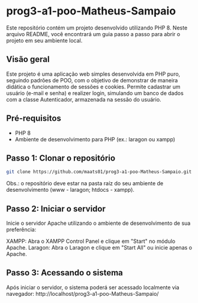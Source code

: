 # prog3-a1-poo-Matheus-Sampaio

Este repositório contém um projeto desenvolvido utilizando PHP 8. Neste arquivo README, você encontrará um guia passo a passo para abrir o projeto em seu ambiente local.

## Visão geral
Este projeto é uma aplicação web simples desenvolvida em PHP puro, seguindo padrões de POO, com o objetivo de demonstrar de maneira didática o funcionamento de sessões e cookies. Permite cadastrar um usuário (e-mail e senha) e realizer login, simulando um banco de dados com a classe Autenticador, armazenada na sessão do usuário.

## Pré-requisitos

- PHP 8
- Ambiente de desenvolvimento para PHP (ex.: laragon ou xampp)

## Passo 1: Clonar o repositório

```bash
git clone https://github.com/maats01/prog3-a1-poo-Matheus-Sampaio.git
```
Obs.: o repositório deve estar na pasta raíz do seu ambiente de desenvolvimento (www - laragon; htdocs - xampp).

## Passo 2: Iniciar o servidor

Inicie o servidor Apache utilizando o ambiente de desenvolvimento de sua preferência:

XAMPP: Abra o XAMPP Control Panel e clique em "Start" no módulo Apache.
Laragon: Abra o Laragon e clique em "Start All" ou inicie apenas o Apache.

## Passo 3: Acessando o sistema

Após iniciar o servidor, o sistema poderá ser acessado localmente via navegador: http://localhost/prog3-a1-poo-Matheus-Sampaio/
